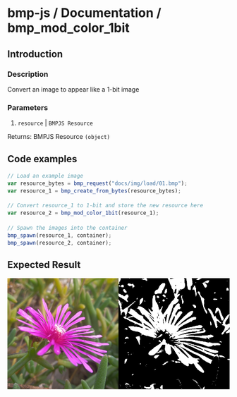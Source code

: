 # bmp-js / Documentation / bmp_mod_color_1bit
## Introduction

### Description

Convert an image to appear like a 1-bit image

### Parameters

1. `resource` | `BMPJS Resource`

Returns: BMPJS Resource `(object)`

## Code examples

```js
// Load an example image
var resource_bytes = bmp_request("docs/img/load/01.bmp");
var resource_1 = bmp_create_from_bytes(resource_bytes);

// Convert resource_1 to 1-bit and store the new resource here
var resource_2 = bmp_mod_color_1bit(resource_1);

// Spawn the images into the container
bmp_spawn(resource_1, container);
bmp_spawn(resource_2, container);
```

## Expected Result

![expected-result](./img/011.png)
